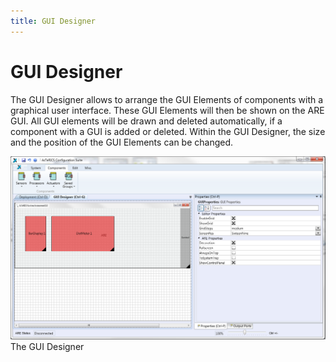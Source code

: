 ```yaml
---
title: GUI Designer
---
```


# GUI Designer

The GUI Designer allows to arrange the GUI Elements of components with a graphical user interface.
These GUI Elements will then be shown on the ARE GUI.
All GUI elements will be drawn and deleted automatically, if a component with a GUI is added or deleted.
Within the GUI Designer, the size and the position of the GUI Elements can be changed.

![Screenshot: The GUI Designer of the ACS](./img/GUI_Designer.png "Screenshot: The GUI Designer of the ACS")  
The GUI Designer
